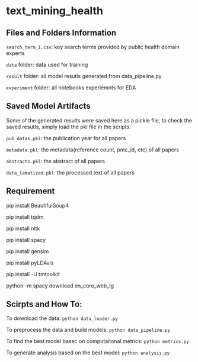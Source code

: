 # text_mining_health

## Files and Folders Information
`search_term_1.csv`: key search terms provided by public health domain experts

`data` folder: data used for training

`result` folder: all model resutls generated from data_pipeline.py

`experiment` folder: all notebooks experiemnts for EDA

## Saved Model Artifacts
Some of the generated results were saved here as a pickle file, to check the saved resutls, simply load the pkl file in the scripts:

`pub_datas.pkl`: the publication year for all papers

`metadata.pkl`: the metadata(reference count, pmc_id, etc) of all papers

`abstracts.pkl`: the abstract of all papers

`data_lematized.pkl`: the processed text of all papers

## Requirement
pip install BeautifulSoup4

pip install tqdm

pip install nltk

pip install spacy

pip install gensim

pip install pyLDAvis

pip install -U tmtoolkit

python -m spacy download en_core_web_lg

## Scirpts and How To:
To download the data: `python data_loader.py`

To preprocess the data and build models: `python data_pipeline.py`

To find the best model basec on computaitonal metrics: `python metrics.py`

To generate analysis based on the best model: `python analysis.py`
